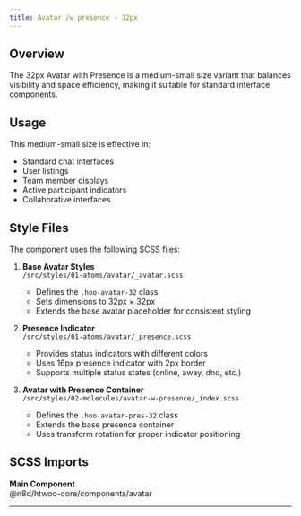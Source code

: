 ```yaml
---
title: Avatar /w presence - 32px
---
```


## Overview

The 32px Avatar with Presence is a medium-small size variant that balances visibility and space efficiency, making it suitable for standard interface components.

## Usage

This medium-small size is effective in:
- Standard chat interfaces
- User listings
- Team member displays
- Active participant indicators
- Collaborative interfaces

## Style Files

The component uses the following SCSS files:

1. **Base Avatar Styles**  
   `/src/styles/01-atoms/avatar/_avatar.scss`
   - Defines the `.hoo-avatar-32` class
   - Sets dimensions to 32px × 32px
   - Extends the base avatar placeholder for consistent styling

2. **Presence Indicator**  
   `/src/styles/01-atoms/avatar/_presence.scss`
   - Provides status indicators with different colors
   - Uses 16px presence indicator with 2px border
   - Supports multiple status states (online, away, dnd, etc.)

3. **Avatar with Presence Container**  
   `/src/styles/02-molecules/avatar-w-presence/_index.scss`  
   - Defines the `.hoo-avatar-pres-32` class
   - Extends the base presence container
   - Uses transform rotation for proper indicator positioning

## SCSS Imports

**Main Component**\
@n8d/htwoo-core/components/avatar

***